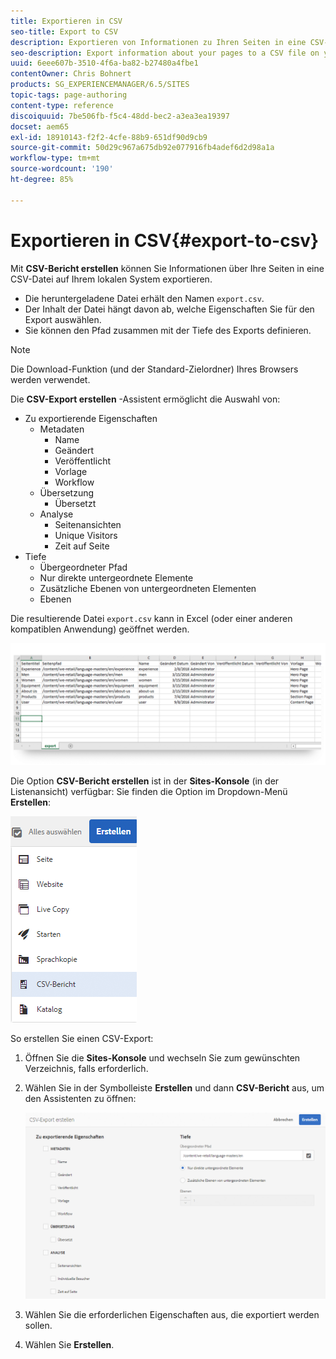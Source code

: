 ```yaml
---
title: Exportieren in CSV
seo-title: Export to CSV
description: Exportieren von Informationen zu Ihren Seiten in eine CSV-Datei auf Ihrem lokalen System
seo-description: Export information about your pages to a CSV file on your local system
uuid: 6eee607b-3510-4f6a-ba82-b27480a4fbe1
contentOwner: Chris Bohnert
products: SG_EXPERIENCEMANAGER/6.5/SITES
topic-tags: page-authoring
content-type: reference
discoiquuid: 7be506fb-f5c4-48dd-bec2-a3ea3ea19397
docset: aem65
exl-id: 18910143-f2f2-4cfe-88b9-651df90d9cb9
source-git-commit: 50d29c967a675db92e077916fb4adef6d2d98a1a
workflow-type: tm+mt
source-wordcount: '190'
ht-degree: 85%

---
```


# Exportieren in CSV{#export-to-csv}

Mit **CSV-Bericht erstellen** können Sie Informationen über Ihre Seiten in eine CSV-Datei auf Ihrem lokalen System exportieren.

* Die heruntergeladene Datei erhält den Namen `export.csv`.
* Der Inhalt der Datei hängt davon ab, welche Eigenschaften Sie für den Export auswählen.
* Sie können den Pfad zusammen mit der Tiefe des Exports definieren.

>[!NOTE]
>
>Die Download-Funktion (und der Standard-Zielordner) Ihres Browsers werden verwendet.

Die **CSV-Export erstellen** -Assistent ermöglicht die Auswahl von:

* Zu exportierende Eigenschaften
   * Metadaten
      * Name
      * Geändert
      * Veröffentlicht
      * Vorlage
      * Workflow
   * Übersetzung
      * Übersetzt
   * Analyse
      * Seitenansichten
      * Unique Visitors
      * Zeit auf Seite
* Tiefe
   * Übergeordneter Pfad
   * Nur direkte untergeordnete Elemente
   * Zusätzliche Ebenen von untergeordneten Elementen
   * Ebenen

Die resultierende Datei `export.csv` kann in Excel (oder einer anderen kompatiblen Anwendung) geöffnet werden.

![etc-01](assets/etc-01.png)

Die Option **CSV-Bericht erstellen** ist in der **Sites-Konsole** (in der Listenansicht) verfügbar: Sie finden die Option im Dropdown-Menü **Erstellen**:

![etc-02](assets/etc-02.png)

So erstellen Sie einen CSV-Export:

1. Öffnen Sie die **Sites-Konsole** und wechseln Sie zum gewünschten Verzeichnis, falls erforderlich.
1. Wählen Sie in der Symbolleiste **Erstellen** und dann **CSV-Bericht** aus, um den Assistenten zu öffnen:

   ![etc-03](assets/etc-03.png)

1. Wählen Sie die erforderlichen Eigenschaften aus, die exportiert werden sollen.
1. Wählen Sie **Erstellen**.
